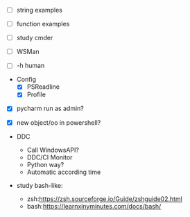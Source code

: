 * [ ] string examples
* [ ] function examples

* [ ] study cmder
* [ ] WSMan
* [ ] -h human

* Config
  * [x] PSReadline
  * [x] Profile

* [x] pycharm run as admin?
* [x] new object/oo in powershell?


* DDC
  * Call WindowsAPI? 
  * DDC/CI Monitor
  * Python way?
  * Automatic according time

* study bash-like:
  * zsh:https://zsh.sourceforge.io/Guide/zshguide02.html
  * bash:https://learnxinyminutes.com/docs/bash/

